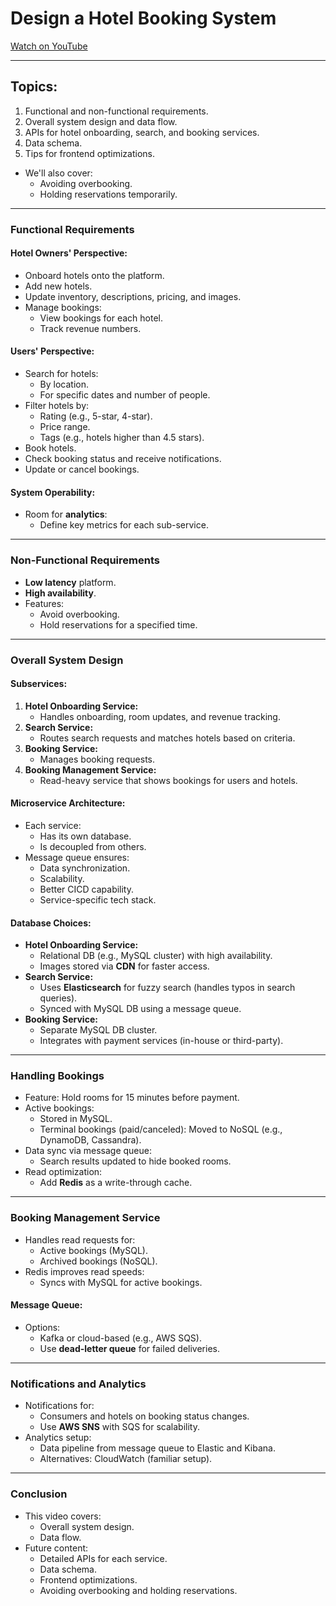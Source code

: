 # Design a Hotel Booking System

[Watch on YouTube](https://www.youtube.com/watch?v=q2wV1UkQ5aU)

---


## Topics:
  1. Functional and non-functional requirements.
  2. Overall system design and data flow.
  3. APIs for hotel onboarding, search, and booking services.
  4. Data schema.
  5. Tips for frontend optimizations.
- We'll also cover:
  - Avoiding overbooking.
  - Holding reservations temporarily.

---

### **Functional Requirements**

#### **Hotel Owners' Perspective:**
- Onboard hotels onto the platform.
- Add new hotels.
- Update inventory, descriptions, pricing, and images.
- Manage bookings:
  - View bookings for each hotel.
  - Track revenue numbers.

#### **Users' Perspective:**
- Search for hotels:
  - By location.
  - For specific dates and number of people.
- Filter hotels by:
  - Rating (e.g., 5-star, 4-star).
  - Price range.
  - Tags (e.g., hotels higher than 4.5 stars).
- Book hotels.
- Check booking status and receive notifications.
- Update or cancel bookings.

#### **System Operability:**
- Room for **analytics**:
  - Define key metrics for each sub-service.

---

### **Non-Functional Requirements**

- **Low latency** platform.
- **High availability**.
- Features:
  - Avoid overbooking.
  - Hold reservations for a specified time.

---

### **Overall System Design**

#### **Subservices:**
1. **Hotel Onboarding Service:**
   - Handles onboarding, room updates, and revenue tracking.
2. **Search Service:**
   - Routes search requests and matches hotels based on criteria.
3. **Booking Service:**
   - Manages booking requests.
4. **Booking Management Service:**
   - Read-heavy service that shows bookings for users and hotels.

#### **Microservice Architecture:**
- Each service:
  - Has its own database.
  - Is decoupled from others.
- Message queue ensures:
  - Data synchronization.
  - Scalability.
  - Better CICD capability.
  - Service-specific tech stack.

#### **Database Choices:**
- **Hotel Onboarding Service:**
  - Relational DB (e.g., MySQL cluster) with high availability.
  - Images stored via **CDN** for faster access.
- **Search Service:**
  - Uses **Elasticsearch** for fuzzy search (handles typos in search queries).
  - Synced with MySQL DB using a message queue.
- **Booking Service:**
  - Separate MySQL DB cluster.
  - Integrates with payment services (in-house or third-party).

---

### **Handling Bookings**

- Feature: Hold rooms for 15 minutes before payment.
- Active bookings:
  - Stored in MySQL.
  - Terminal bookings (paid/canceled): Moved to NoSQL (e.g., DynamoDB, Cassandra).
- Data sync via message queue:
  - Search results updated to hide booked rooms.
- Read optimization:
  - Add **Redis** as a write-through cache.

---

### **Booking Management Service**

- Handles read requests for:
  - Active bookings (MySQL).
  - Archived bookings (NoSQL).
- Redis improves read speeds:
  - Syncs with MySQL for active bookings.

#### **Message Queue:**
- Options:
  - Kafka or cloud-based (e.g., AWS SQS).
  - Use **dead-letter queue** for failed deliveries.

---

### **Notifications and Analytics**

- Notifications for:
  - Consumers and hotels on booking status changes.
  - Use **AWS SNS** with SQS for scalability.
- Analytics setup:
  - Data pipeline from message queue to Elastic and Kibana.
  - Alternatives: CloudWatch (familiar setup).

---

### **Conclusion**

- This video covers:
  - Overall system design.
  - Data flow.
- Future content:
  - Detailed APIs for each service.
  - Data schema.
  - Frontend optimizations.
  - Avoiding overbooking and holding reservations.
